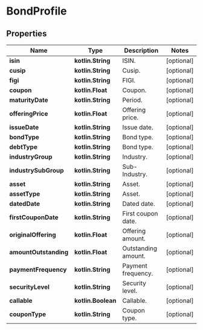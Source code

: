 
# BondProfile

## Properties
Name | Type | Description | Notes
------------ | ------------- | ------------- | -------------
**isin** | **kotlin.String** | ISIN. |  [optional]
**cusip** | **kotlin.String** | Cusip. |  [optional]
**figi** | **kotlin.String** | FIGI. |  [optional]
**coupon** | **kotlin.Float** | Coupon. |  [optional]
**maturityDate** | **kotlin.String** | Period. |  [optional]
**offeringPrice** | **kotlin.Float** | Offering price. |  [optional]
**issueDate** | **kotlin.String** | Issue date. |  [optional]
**bondType** | **kotlin.String** | Bond type. |  [optional]
**debtType** | **kotlin.String** | Bond type. |  [optional]
**industryGroup** | **kotlin.String** | Industry. |  [optional]
**industrySubGroup** | **kotlin.String** | Sub-Industry. |  [optional]
**asset** | **kotlin.String** | Asset. |  [optional]
**assetType** | **kotlin.String** | Asset. |  [optional]
**datedDate** | **kotlin.String** | Dated date. |  [optional]
**firstCouponDate** | **kotlin.String** | First coupon date. |  [optional]
**originalOffering** | **kotlin.Float** | Offering amount. |  [optional]
**amountOutstanding** | **kotlin.Float** | Outstanding amount. |  [optional]
**paymentFrequency** | **kotlin.String** | Payment frequency. |  [optional]
**securityLevel** | **kotlin.String** | Security level. |  [optional]
**callable** | **kotlin.Boolean** | Callable. |  [optional]
**couponType** | **kotlin.String** | Coupon type. |  [optional]



